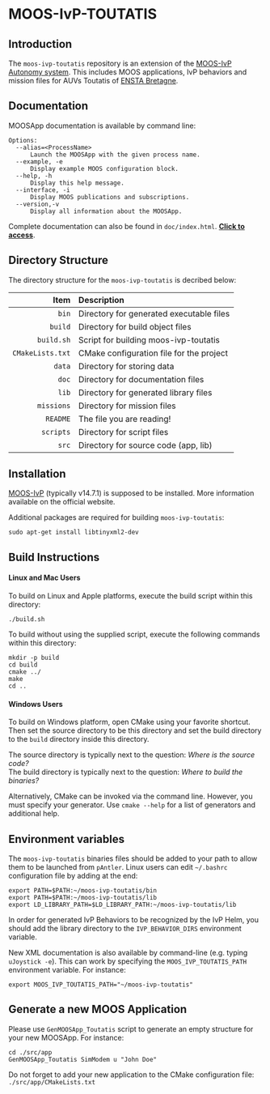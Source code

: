 MOOS-IvP-TOUTATIS
=================

Introduction
------------

The `moos-ivp-toutatis` repository is an extension of the [MOOS-IvP
Autonomy system](http://oceanai.mit.edu/moos-ivp). This includes MOOS applications, 
IvP behaviors and mission files for AUVs Toutatis of [ENSTA Bretagne](http://www.ensta-bretagne.fr).


Documentation
-------------

MOOSApp documentation is available by command line:

```shell
Options:
  --alias=<ProcessName>
      Launch the MOOSApp with the given process name.
  --example, -e
      Display example MOOS configuration block.
  --help, -h
      Display this help message.
  --interface, -i
      Display MOOS publications and subscriptions.
  --version,-v
      Display all information about the MOOSApp.
```

Complete documentation can also be found in `doc/index.html`. [**Click to access**](http://rawgit.com/ENSTABretagneRobotics/moos-ivp-toutatis/master/doc/index.html).


Directory Structure
-------------------

The directory structure for the `moos-ivp-toutatis` is decribed below:

| Item             | Description                              |
|-----------------:|:-----------------------------------------|
| `bin`            | Directory for generated executable files |
| `build`          | Directory for build object files         |
| `build.sh`       | Script for building moos-ivp-toutatis    |
| `CMakeLists.txt` | CMake configuration file for the project |
| `data`           | Directory for storing data               |
| `doc`            | Directory for documentation files        |
| `lib`            | Directory for generated library files    |
| `missions`       | Directory for mission files              |
| `README`         | The file you are reading!                |
| `scripts`        | Directory for script files               |
| `src`            | Directory for source code (app, lib)     |


Installation
------------------

[MOOS-IvP](http://oceanai.mit.edu/moos-ivp) (typically v14.7.1) is supposed to be installed. 
More information available on the official website.

Additional packages are required for building `moos-ivp-toutatis`:
```shell
sudo apt-get install libtinyxml2-dev
```


Build Instructions
------------------

#### Linux and Mac Users

To build on Linux and Apple platforms, execute the build script within this directory:
```shell
./build.sh
```
To build without using the supplied script, execute the following commands within this directory:
```shell
mkdir -p build
cd build
cmake ../
make
cd ..
```

#### Windows Users

To build on Windows platform, open CMake using your favorite shortcut. Then set the source 
directory to be this directory and set the build directory to the `build` directory 
inside this directory.

The source directory is typically next to the question:
   *Where is the source code?*
<br />
The build directory is typically next to the question:
   *Where to build the binaries?*

Alternatively, CMake can be invoked via the command line. However, you must 
specify your generator. Use `cmake --help` for a list of generators and
additional help.


Environment variables
---------------------
The `moos-ivp-toutatis` binaries files should be added to your path to allow them
to be launched from `pAntler`. 
Linux users can edit `~/.bashrc` configuration file by adding at the end:
```shell
export PATH=$PATH:~/moos-ivp-toutatis/bin
export PATH=$PATH:~/moos-ivp-toutatis/lib
export LD_LIBRARY_PATH=$LD_LIBRARY_PATH:~/moos-ivp-toutatis/lib
```

In order for generated IvP Behaviors to be recognized by the IvP Helm, you
should add the library directory to the `IVP_BEHAVIOR_DIRS` environment 
variable.

New XML documentation is also available by command-line (e.g. typing `uJoystick -e`). 
This can work by specifying the `MOOS_IVP_TOUTATIS_PATH` environment variable. For instance:
```shell
export MOOS_IVP_TOUTATIS_PATH="~/moos-ivp-toutatis"
```

Generate a new MOOS Application
-------------------------------

Please use `GenMOOSApp_Toutatis` script to generate an empty structure for your new MOOSApp. For instance:

```shell
cd ./src/app
GenMOOSApp_Toutatis SimModem u "John Doe"
```

Do not forget to add your new application to the CMake configuration file: `./src/app/CMakeLists.txt`
